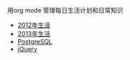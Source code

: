 用org mode 管理每日生活计划和日常知识 
- [2012年生活](https://github.com/baya/note-org/blob/master/me-2012.org)
- [2013年生活](https://github.com/baya/note-org/blob/master/me-2013.org)
- [PostgreSQL](https://github.com/baya/note-org/blob/master/pg.org)
- [jQuery](https://github.com/baya/note-org/blob/master/jquery.org)
